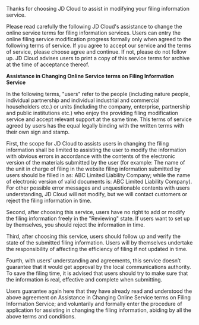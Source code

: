 Thanks for choosing JD Cloud to assist in modifying your filing information service.

Please read carefully the following JD Cloud's assistance to change the online service terms for filing information services. Users can entry the online filing service modification progress formally only when agreed to the following terms of service. If you agree to accept our service and the terms of service, please choose agree and continue. If not, please do not follow up. JD Cloud advises users to print a copy of this service terms for archive at the time of acceptance thereof.

**Assistance in Changing Online Service terms on Filing Information Service**

In the following terms, "users" refer to the people (including nature people, individual partnership and individual industrial and commercial householders etc.) or units (including the company, enterprise, partnership and public institutions etc.) who enjoy the providing filing modification service and accept relevant support at the same time. This terms of service agreed by users has the equal legally binding with the written terms with their own sign and stamp.

First, the scope for JD Cloud to assists users in changing the filing information shall be limited to assisting the user to modify the information with obvious errors in accordance with the contents of the electronic version of the materials submitted by the user (for example: The name of the unit in charge of filing in the website filing information submitted by users should be filled in as: ABC Limited Liability Company; while the name of electronic version of valid documents is: ABC Limited Liability Company). For other possible error messages and unquestionable contents with users understanding, JD Cloud will not modify, but we will contact customers or reject the filing information in time.

Second, after choosing this service, users have no right to add or modify the filing information freely in the "Reviewing" state. If users want to set up by themselves, you should reject the information in time.

Third, after choosing this service, users should follow up and verify the state of the submitted filing information. Users will by themselves undertake the responsibility of affecting the efficiency of filing if not updated in time.

Fourth, with users’ understanding and agreements, this service doesn’t guarantee that it would get approval by the local communications authority. To save the filing time, it is advised that users should try to make sure that the information is real, effective and complete when submitting.

Users guarantee again here that they have already read and understood the above agreement on Assistance in Changing Online Service terms on Filing Information Service; and voluntarily and formally enter the procedure of application for assisting in changing the filing information, abiding by all the above terms and conditions.